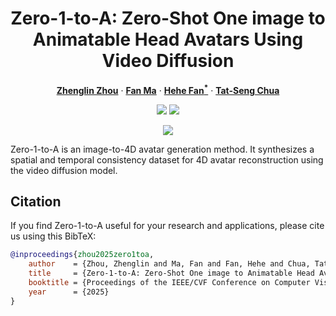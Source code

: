 <div align="center">
<h1>Zero-1-to-A: Zero-Shot One image to Animatable Head Avatars Using Video Diffusion</h1>

[**Zhenglin Zhou**](https://scholar.google.com/citations?user=6v7tOfEAAAAJ) · [**Fan Ma**](https://flowerfan.site/) · [**Hehe Fan<sup>*</sup>**](https://hehefan.github.io/) · [**Tat-Seng Chua**](https://www.chuatatseng.com/) 

<a href='https://zhenglinzhou.github.io/Zero-1-to-A/'><img src='https://img.shields.io/badge/Project-Page-green'></a>
<a href=''><img src='https://img.shields.io/badge/Technique-Report-red'></a>

</div>

<p align="center">
<img src="./assets/teaser.png">
</p>
Zero-1-to-A is an image-to-4D avatar generation method.
It synthesizes a spatial and temporal consistency dataset for 4D avatar reconstruction using the video diffusion model.


## Citation
If you find Zero-1-to-A useful for your research and applications, please cite us using this BibTeX:
```bibtex
@inproceedings{zhou2025zero1toa,
    author    = {Zhou, Zhenglin and Ma, Fan and Fan, Hehe and Chua, Tat-Seng},
    title     = {Zero-1-to-A: Zero-Shot One image to Animatable Head Avatars Using Video Diffusion}, 
    booktitle = {Proceedings of the IEEE/CVF Conference on Computer Vision and Pattern Recognition (CVPR)},
    year      = {2025}
}
```